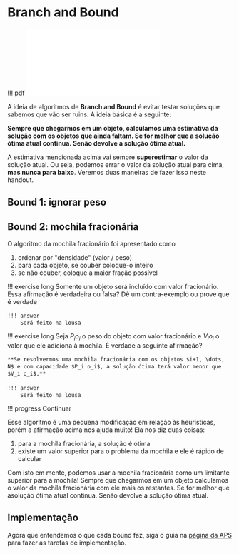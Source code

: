 # Branch and Bound

!!! pdf
    ![](slides-branch-bound.pdf)

A ideia de algoritmos de **Branch and Bound** é evitar testar soluções que sabemos que vão ser ruins. A ideia básica é a seguinte:

**Sempre que chegarmos em um objeto, calculamos uma estimativa da solução com os objetos que ainda faltam. Se for melhor que a solução ótima atual continua. Senão devolve a solução ótima atual.**

A estimativa mencionada acima vai sempre **superestimar** o valor da solução atual. Ou seja, podemos errar o valor da solução atual para cima, **mas nunca para baixo**. Veremos duas maneiras de fazer isso neste handout.

## Bound 1: ignorar peso



## Bound 2: mochila fracionária

O algoritmo da mochila fracionário foi apresentado como

1. ordenar por "densidade" (valor / peso)
2. para cada objeto, se couber coloque-o inteiro
3. se não couber, coloque a maior fração possível


!!! exercise long
    Somente um objeto será incluído com valor fracionário. Essa afirmação é verdadeira ou falsa? Dê um contra-exemplo ou prove que é verdade

    !!! answer
        Será feito na lousa


!!! exercise long
    Seja $P_i o_i$ o peso do objeto com valor fracionário e $V_i o_i$ o valor que ele adiciona à mochila. É verdade a seguinte afirmação?

    **Se resolvermos uma mochila fracionária com os objetos $i+1, \dots, N$ e com capacidade $P_i o_i$, a solução ótima terá valor menor que $V_i o_i$.**

    !!! answer
        Será feito na lousa

!!! progress
    Continuar

Esse algoritmo é uma pequena modificação em relação às heurísticas, porém a afirmação acima nos ajuda muito! Ela nos diz duas coisas:

1. para a mochila fracionária, a solução é ótima
2. existe um valor superior para o problema da mochila e ele é rápido de calcular

Com isto em mente, podemos usar a mochila fracionária como um limitante superior para a mochila! Sempre que chegarmos em um objeto calculamos o valor da mochila fracionária com ele mais os restantes. Se for melhor que asolução ótima atual continua. Senão devolve a solução ótima atual. 

## Implementação 

Agora que entendemos o que cada bound faz, siga o guia na [página da APS](aps.md) para fazer as tarefas de implementação.
